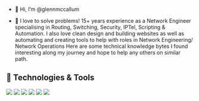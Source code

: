 - 👋 Hi, I’m @glennmccallum

- 👀 I love to solve problems! 15+ years experience as a Network Engineer specialising in Routing, Switching, Security, IPTel, Scripting & Automation.
I also love clean design and building websites as well as automating and creating tools to help with roles in Network Engineering/ Network Operations
Here are some technical knowledge bytes I found interesting along my journey and hope to help any others on similar path.

## 🔧 Technologies & Tools
![](https://img.shields.io/badge/Vendor-Cisco-informational?style=flat&logo=cisco&logoColor=white&color=2bbc8a)
![](https://img.shields.io/badge/Vendor-Juniper-informational?style=flat&logo=junipernetworks&logoColor=white&color=2bbc8a)
![](https://img.shields.io/badge/Vendor-PaloAlto-informational?style=flat&logo=PaloAltoSoftware&logoColor=white&color=2bbc8a)
![](https://img.shields.io/badge/Monitoring-Solarwinds-informational?style=flat&logo=solarwinds&logoColor=white&color=2bbc8a)
![](https://img.shields.io/badge/Code-Python-informational?style=flat&logo=python&logoColor=white&color=2bbc8a)
![](https://img.shields.io/badge/Code-Wordpress-informational?style=flat&logo=wordpress&logoColor=white&color=2bbc8a)

<!---
glennmccallum/glennmccallum is a ✨ special ✨ repository because its `README.md` (this file) appears on your GitHub profile.
You can click the Preview link to take a look at your changes.
--->
